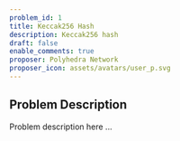 ```yaml
---
problem_id: 1
title: Keccak256 Hash
description: Keccak256 hash
draft: false
enable_comments: true
proposer: Polyhedra Network
proposer_icon: assets/avatars/user_p.svg
---
```


## Problem Description

Problem description here ...
